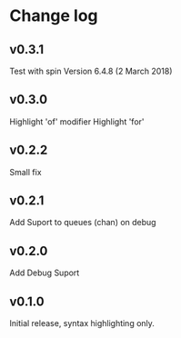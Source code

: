 # Change log

## v0.3.1

Test with spin Version 6.4.8 (2 March 2018)

## v0.3.0

Highlight 'of' modifier
Highlight 'for'

## v0.2.2

Small fix

## v0.2.1

Add Suport to queues (chan) on debug

## v0.2.0

Add Debug Suport

## v0.1.0

Initial release, syntax highlighting only.
